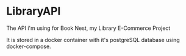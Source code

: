# LibraryAPI
The API i'm using for Book Nest, my Library E-Commerce Project

It is stored in a docker container with it's postgreSQL database using docker-compose.

